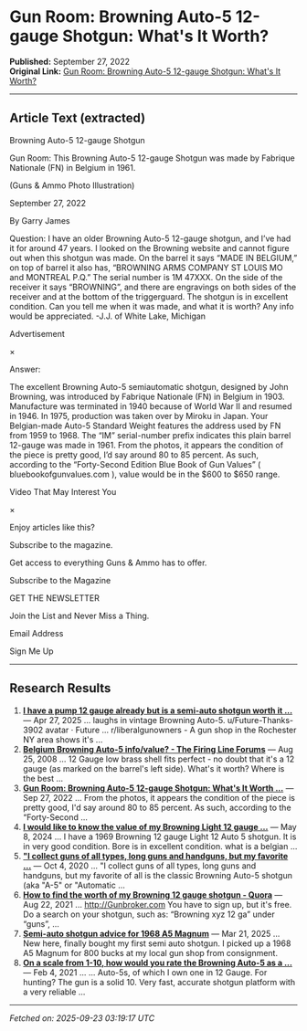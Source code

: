 # Gun Room: Browning Auto-5 12-gauge Shotgun: What's It Worth?

**Published:** September 27, 2022  
**Original Link:** [Gun Room: Browning Auto-5 12-gauge Shotgun: What's It Worth?](https://www.gunsandammo.com/editorial/browning-auto-5-12-gauge-shotgun/453059)

---

## Article Text (extracted)


Browning Auto-5 12-gauge Shotgun

Gun Room: This Browning Auto-5 12-gauge Shotgun was made by Fabrique Nationale (FN) in Belgium in 1961.

(Guns & Ammo Photo Illustration)

September 27, 2022

By Garry James

Question:
 I have an older Browning Auto-5 12-gauge shotgun, and I’ve had it for around 47 years. I looked on the Browning website and cannot figure out when this shotgun was made. On the barrel it says “MADE IN BELGIUM,” on top of barrel it also has, “BROWNING ARMS COMPANY ST LOUIS MO and MONTREAL P.Q.” The serial number is 1M 47XXX. On the side of the receiver it says “BROWNING”, and there are engravings on both sides of the receiver and at the bottom of the triggerguard. The shotgun is in excellent condition. Can you tell me when it was made, and what it is worth? Any info would be appreciated.
-J.J. of White Lake, Michigan

Advertisement

×

Answer:

The excellent Browning Auto-5 semiautomatic shotgun, designed by John Browning, was introduced by Fabrique Nationale (FN) in Belgium in 1903. Manufacture was terminated in 1940 because of World War II and resumed in 1946. In 1975, production was taken over by Miroku in Japan. Your Belgian-made Auto-5 Standard Weight features the address used by FN from 1959 to 1968. The “IM” serial-number prefix indicates this plain barrel 12-gauge was made in 1961. From the photos, it appears the condition of the piece is pretty good, I’d say around 80 to 85 percent. As such, according to the “Forty-Second Edition Blue Book of Gun Values” (
bluebookofgunvalues.com
), value would be in the $600 to $650 range.

Video That May Interest You

×

Enjoy articles like this?

Subscribe to the magazine.

Get access to everything Guns & Ammo has to offer.

Subscribe to the Magazine

GET THE NEWSLETTER

 Join the List and Never Miss a Thing.

Email Address

Sign Me Up

---

## Research Results

1. **[I have a pump 12 gauge already but is a semi-auto shotgun worth it ...](https://www.reddit.com/r/liberalgunowners/comments/1k92yg1/i_have_a_pump_12_gauge_already_but_is_a_semiauto/)** — Apr 27, 2025 ... laughs in vintage Browning Auto-5. u/Future-Thanks-3902 avatar · Future ... r/liberalgunowners - A gun shop in the Rochester NY area shows it's ...
2. **[Belgium Browning Auto-5 info/value? - The Firing Line Forums](https://thefiringline.com/forums/showthread.php?t=307996)** — Aug 25, 2008 ... 12 Gauge low brass shell fits perfect - no doubt that it's a 12 gauge (as marked on the barrel's left side). What's it worth? Where is the best ...
3. **[Gun Room: Browning Auto-5 12-gauge Shotgun: What's It Worth ...](https://www.gunsandammo.com/editorial/browning-auto-5-12-gauge-shotgun/453059)** — Sep 27, 2022 ... From the photos, it appears the condition of the piece is pretty good, I'd say around 80 to 85 percent. As such, according to the “Forty-Second ...
4. **[I would like to know the value of my Browning Light 12 gauge ...](https://www.justanswer.com/bluebookfirearms/oxnsf-know-value-browning-light-12-gauge.html)** — May 8, 2024 ... I have a 1969 Browning 12 gauge Light 12 Auto 5 shotgun. It is in very good condition. Bore is in excellent condition. what is a belgian ...
5. **["I collect guns of all types, long guns and handguns, but my favorite ...](https://www.facebook.com/BrownellsInc/posts/i-collect-guns-of-all-types-long-guns-and-handguns-but-my-favorite-of-all-is-the/10157735922262992/)** — Oct 4, 2020 ... "I collect guns of all types, long guns and handguns, but my favorite of all is the classic Browning Auto-5 shotgun (aka "A-5" or "Automatic ...
6. **[How to find the worth of my Browning 12 gauge shotgun - Quora](https://www.quora.com/How-do-I-find-the-worth-of-my-Browning-12-gauge-shotgun)** — Aug 22, 2021 ... http://Gunbroker.com You have to sign up, but it's free. Do a search on your shotgun, such as: “Browning xyz 12 ga” under “guns”, ...
7. **[Semi-auto shotgun advice for 1968 A5 Magnum](https://www.facebook.com/groups/459319125075023/posts/1380145069659086/)** — Mar 21, 2025 ... New here, finally bought my first semi auto shotgun. I picked up a 1968 A5 Magnum for 800 bucks at my local gun shop from consignment.
8. **[On a scale from 1-10, how would you rate the Browning Auto-5 as a ...](https://www.quora.com/On-a-scale-from-1-10-how-would-you-rate-the-Browning-Auto-5-as-a-hunting-or-combat-shotgun)** — Feb 4, 2021 ... ... Auto-5s, of which I own one in 12 Gauge. For hunting? The gun is a solid 10. Very fast, accurate shotgun platform with a very reliable ...

---

*Fetched on: 2025-09-23 03:19:17 UTC*